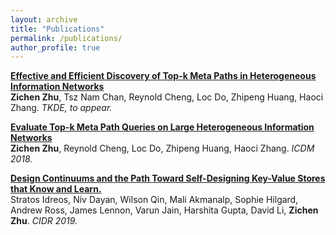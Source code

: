 ```yaml
---
layout: archive
title: "Publications"
permalink: /publications/
author_profile: true
---
```


<b>[Effective and Efficient Discovery of Top-k Meta Paths in Heterogeneous Information Networks ](https://ieeexplore.ieee.org/document/9253703)</b> <br>
 <b>Zichen Zhu</b>, Tsz Nam Chan, Reynold Cheng, Loc Do, Zhipeng Huang, Haoci Zhang. <i> TKDE, to appear.</i> 

<b>[Evaluate Top-k Meta Path Queries on Large Heterogeneous Information Networks](https://ieeexplore.ieee.org/document/8595013)</b> <br>
 <b>Zichen Zhu</b>, Reynold Cheng, Loc Do, Zhipeng Huang, Haoci Zhang. <i> ICDM 2018.</i> 

<b>[Design Continuums and the Path Toward Self-Designing Key-Value Stores that Know and Learn. ](https://stratos.seas.harvard.edu/publications/design-continuums-and-path-toward-self-designing-key-value-stores-know-and) </b> <br>
Stratos Idreos, Niv Dayan, Wilson Qin, Mali Akmanalp, Sophie Hilgard, Andrew Ross, James Lennon, Varun Jain, Harshita Gupta, David Li, <b>Zichen Zhu</b>.  <i> CIDR 2019.</i>
